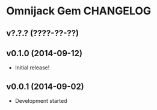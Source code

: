 Omnijack Gem CHANGELOG
======================

v?.?.? (????-??-??)
-------------------

v0.1.0 (2014-09-12)
-------------------
- Initial release!


v0.0.1 (2014-09-02)
-------------------
- Development started

